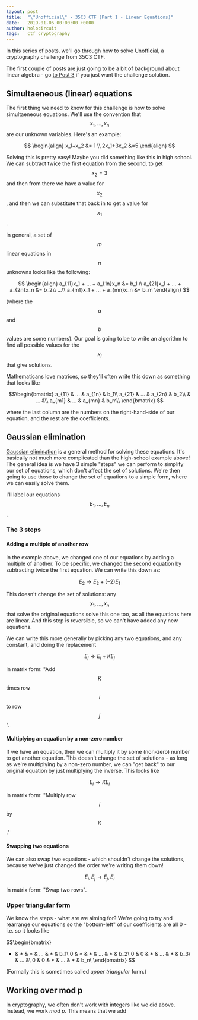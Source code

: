 ```yaml
---
layout: post
title:  "\"Unofficial\" - 35C3 CTF (Part 1 - Linear Equations)"
date:   2019-01-06 00:00:00 +0000
author: holocircuit
tags:   ctf cryptography
---
```


<script type="text/javascript" async 
src="https://cdnjs.cloudflare.com/ajax/libs/mathjax/2.7.1/MathJax.js?
config=TeX-AMS-MML_HTMLorMML"></script>

In this series of posts, we'll go through how to solve [Unofficial](https://ctftime.org/task/7416), a cryptography challenge from 35C3 CTF. 

The first couple of posts are just going to be a bit of background about linear algebra - go [to Post 3][post3] if you just want the challenge solution.


## Simultaeneous (linear) equations
The first thing we need to know for this challenge is how to solve simultaeneous equations. We'll use the convention that $$x_1, ..., x_n$$ are our unknown variables. Here's an example:

$$
\begin{align} 
x_1+x_2 &= 1 \\ 
2x_1+3x_2 &=5 
\end{align}
$$

Solving this is pretty easy! Maybe you did something like this in high school. We can subtract twice the first equation from the second, to get
$$
x_2 = 3
$$
and then from there we have a value for $$x_2$$, and then we can substitute that back in to get a value for $$x_1$$.

In general, a set of $$m$$ linear equations in $$n$$ unknowns looks like the following:

$$
\begin{align}
a_{11}x_1 + ... + a_{1n}x_n &= b_1 \\
a_{21}x_1 + ... + a_{2n}x_n &= b_2\\
...\\
a_{m1}x_1 + ... + a_{mn}x_n &= b_m
\end{align}
$$

(where the $$a$$ and $$b$$ values are some numbers). Our goal is going to be to write an algorithm to find all possible values for the $$x_i$$ that give solutions.

Mathematicans love matrices, so they'll often write this down as something that looks like

$$\begin{bmatrix}
a_{11} & ... & a_{1n} & b_1\\
a_{21} & ... & a_{2n} & b_2\\
& ... &\\
a_{m1} & ... & a_{mn} & b_m\\
\end{bmatrix}
$$

where the last column are the numbers on the right-hand-side of our equation, and the rest are the coefficients.

## Gaussian elimination
[Gaussian elimination](https://en.wikipedia.org/wiki/Gaussian_elimination) is a general method for solving these equations. It's basically not much more complicated than the high-school example above!
The general idea is we have 3 simple "steps" we can perform to simplify our set of equations, which don't affect the set of solutions. We're then going to use those to change the set of equations to a simple form, where we can easily solve them.

I'll label our equations $$E_1, ..., E_n$$.

### The 3 steps
#### Adding a multiple of another row
In the example above, we changed one of our equations by adding a multiple of another. To be specific, we changed the second equation by subtracting twice the first equation. We can write this down as:

$$
E_2 \rightarrow E_2 + (-2)E_1
$$

This doesn't change the set of solutions: any $$x_1, ..., x_n$$ that solve the original equations solve this one too, as all the equations here are linear. And this step is reversible, so we can't have added any new equations.

We can write this more generally by picking any two equations, and any constant, and doing the replacement

$$
E_j \rightarrow E_i + KE_j \tag{1}
$$

In matrix form: "Add $$K$$ times row $$i$$ to row $$j$$".


#### Multiplying an equation by a non-zero number
If we have an equation, then we can multiply it by some (non-zero) number to get another equation. This doesn't change the set of solutions - as long as we're multiplying by a non-zero number, we can "get back" to our original equation by just multiplying the inverse. This looks like

$$
E_i \rightarrow KE_i \tag{2}
$$

In matrix form: "Multiply row $$i$$ by $$K$$."

#### Swapping two equations
We can also swap two equations - which shouldn't change the solutions, because we've just changed the order we're writing them down!

$$
E_i, E_j \rightarrow E_j, E_i \tag{3}
$$

In matrix form: "Swap two rows".

### Upper triangular form
We know the steps - what are we aiming for?
We're going to try and rearrange our equations so the "bottom-left" of our coefficients are all 0 - i.e. so it looks like

$$\begin{bmatrix}
* & * & * & ... & * & b_1\\
0 & * & * & ... & * & b_2\\
0 & 0 & * & ... & * & b_3\\
& ... &\\
0 & 0 & * & ... & * & b_n\\
\end{bmatrix}
$$

(Formally this is sometimes called *upper triangular* form.)






## Working over mod p
In cryptography, we often don't work with integers like we did above. Instead, we work _mod p_. This means that we add 



[post3]: www.google.com
